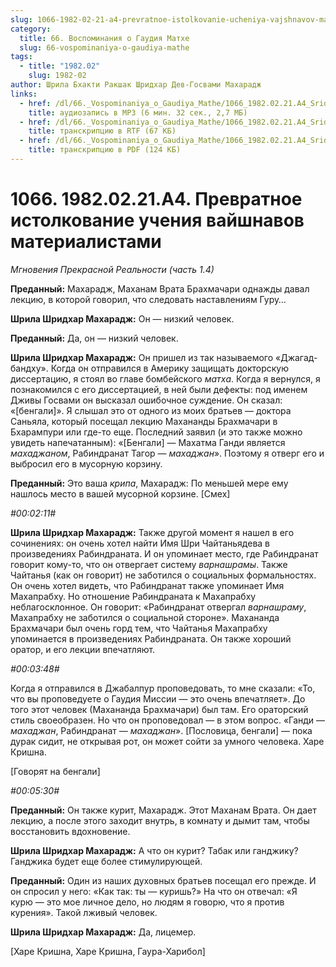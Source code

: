 ```yaml
---
slug: 1066-1982-02-21-a4-prevratnoe-istolkovanie-ucheniya-vajshnavov-materialistami
category:
  title: 66. Воспоминания о Гаудия Матхе
  slug: 66-vospominaniya-o-gaudiya-mathe
tags:
  - title: "1982.02"
    slug: 1982-02
author: Шрила Бхакти Ракшак Шридхар Дев-Госвами Махарадж
links:
  - href: /dl/66._Vospominaniya_o_Gaudiya_Mathe/1066_1982.02.21.A4_SridharMj_Prevratnoye_istolkovaniye_ucheniya_vaishnavov_materialistami.mp3
    title: аудиозапись в MP3 (6 мин. 32 сек., 2,7 МБ)
  - href: /dl/66._Vospominaniya_o_Gaudiya_Mathe/1066_1982.02.21.A4_SridharMj_Prevratnoye_istolkovaniye_ucheniya_vaishnavov_materialistami.rtf
    title: транскрипцию в RTF (67 КБ)
  - href: /dl/66._Vospominaniya_o_Gaudiya_Mathe/1066_1982.02.21.A4_SridharMj_Prevratnoye_istolkovaniye_ucheniya_vaishnavov_materialistami.pdf
    title: транскрипцию в PDF (124 КБ)
---
```


# 1066. 1982.02.21.A4. Превратное истолкование учения вайшнавов материалистами

*Мгновения Прекрасной Реальности (часть 1.4)*

**Преданный:** Махарадж, Маханам Врата Брахмачари однажды давал лекцию, в которой говорил, что следовать наставлениям Гуру…

**Шрила Шридхар Махарадж:** Он — низкий человек.

**Преданный:** Да, он — низкий человек.

**Шрила Шридхар Махарадж:** Он пришел из так называемого «Джагад-бандху». Когда он отправился в Америку защищать докторскую диссертацию, я стоял во главе бомбейского *матха*. Когда я вернулся, я познакомился с его диссертацией, в ней были дефекты: под именем Дживы Госвами он высказал ошибочное суждение. Он сказал: «[бенгали]». Я слышал это от одного из моих братьев — доктора Саньяла, который посещал лекцию Махананды Брахмачари в Бхарампури или где-то еще. Последний заявил (и это также можно увидеть напечатанным): «[Бенгали] — Махатма Ганди является *махаджаном*, Рабиндранат Тагор — *махаджан*». Поэтому я отверг его и выбросил его в мусорную корзину.

**Преданный:** Это ваша *крипа*, Махарадж: По меньшей мере ему нашлось место в вашей мусорной корзине. [Смех]

*#00:02:11#*

**Шрила Шридхар Махарадж:** Также другой момент я нашел в его сочинениях: он очень хотел найти Имя Шри Чайтаньядева в произведениях Рабиндраната. И он упоминает место, где Рабиндранат говорит кому-то, что он отвергает систему *варнашрамы*. Также Чайтанья (как он говорит) не заботился о социальных формальностях. Он очень хотел видеть, что Рабиндранат также упоминает Имя Махапрабху. Но отношение Рабиндраната к Махапрабху неблагосклонное. Он говорит: «Рабиндранат отвергал *варнашраму*, Махапрабху не заботился о социальной стороне». Махананда Брахмачари был очень горд тем, что Чайтанья Махапрабху упоминается в произведениях Рабиндраната. Он также хороший оратор, и его лекции впечатляют.

*#00:03:48#*

Когда я отправился в Джабалпур проповедовать, то мне сказали: «То, что вы проповедуете о Гаудия Миссии — это очень впечатляет». До того этот человек (Махананда Брахмачари) был там. Его ораторский стиль своеобразен. Но что он проповедовал — в этом вопрос. «Ганди — *махаджан*, Рабиндранат — *махаджан*». [Пословица, бенгали] — пока дурак сидит, не открывая рот, он может сойти за умного человека. Харе Кришна.

[Говорят на бенгали]

*#00:05:30#*

**Преданный:** Он также курит, Махарадж. Этот Маханам Врата. Он дает лекцию, а после этого заходит внутрь, в комнату и дымит там, чтобы восстановить вдохновение.

**Шрила Шридхар Махарадж:** А что он курит? Табак или ганджику? Ганджика будет еще более стимулирующей.

**Преданный:** Один из наших духовных братьев посещал его прежде. И он спросил у него: «Как так: ты — куришь?» На что он отвечал: «Я курю — это мое личное дело, но людям я говорю, что я против курения». Такой лживый человек.

**Шрила Шридхар Махарадж:** Да, лицемер.

[Харе Кришна, Харе Кришна, Гаура-Харибол]

